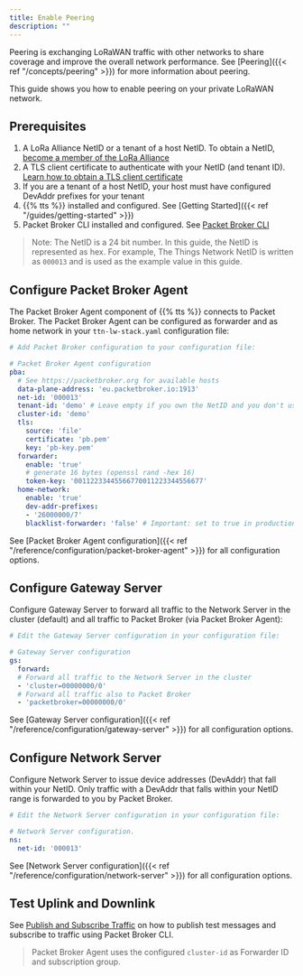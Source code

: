 ```yaml
---
title: Enable Peering
description: ""
---
```


Peering is exchanging LoRaWAN traffic with other networks to share coverage and improve the overall network performance. See [Peering]({{< ref "/concepts/peering" >}}) for more information about peering.

This guide shows you how to enable peering on your private LoRaWAN network.

<!--more-->

## Prerequisites

1. A LoRa Alliance NetID or a tenant of a host NetID. To obtain a NetID, [become a member of the LoRa Alliance](https://lora-alliance.org/become-a-member)
2. A TLS client certificate to authenticate with your NetID (and tenant ID). [Learn how to obtain a TLS client certificate](https://github.com/packetbroker/pb/tree/master/configs)
3. If you are a tenant of a host NetID, your host must have configured DevAddr prefixes for your tenant
4. {{% tts %}} installed and configured. See [Getting Started]({{< ref "/guides/getting-started" >}})
5. Packet Broker CLI installed and configured. See [Packet Broker CLI](https://github.com/packetbroker/pb)

>Note: The NetID is a 24 bit number. In this guide, the NetID is represented as hex. For example, The Things Network NetID is written as `000013` and is used as the example value in this guide.

## Configure Packet Broker Agent

The Packet Broker Agent component of {{% tts %}} connects to Packet Broker. The Packet Broker Agent can be configured as forwarder and as home network in your `ttn-lw-stack.yaml` configuration file:

```yaml
# Add Packet Broker configuration to your configuration file:

# Packet Broker Agent configuration
pba:
  # See https://packetbroker.org for available hosts
  data-plane-address: 'eu.packetbroker.io:1913'
  net-id: '000013'
  tenant-id: 'demo' # Leave empty if you own the NetID and you don't use tenants
  cluster-id: 'demo'
  tls:
    source: 'file'
    certificate: 'pb.pem'
    key: 'pb-key.pem'
  forwarder:
    enable: 'true'
    # generate 16 bytes (openssl rand -hex 16)
    token-key: '00112233445566770011223344556677'
  home-network:
    enable: 'true'
    dev-addr-prefixes:
    - '26000000/7'
    blacklist-forwarder: 'false' # Important: set to true in production environments
```

See [Packet Broker Agent configuration]({{< ref "/reference/configuration/packet-broker-agent" >}}) for all configuration options.

## Configure Gateway Server

Configure Gateway Server to forward all traffic to the Network Server in the cluster (default) and all traffic to Packet Broker (via Packet Broker Agent):

```yaml
# Edit the Gateway Server configuration in your configuration file:

# Gateway Server configuration
gs:
  forward:
  # Forward all traffic to the Network Server in the cluster
  - 'cluster=00000000/0'
  # Forward all traffic also to Packet Broker
  - 'packetbroker=00000000/0'
```

See [Gateway Server configuration]({{< ref "/reference/configuration/gateway-server" >}}) for all configuration options.

## Configure Network Server

Configure Network Server to issue device addresses (DevAddr) that fall within your NetID. Only traffic with a DevAddr that falls within your NetID range is forwarded to you by Packet Broker.

```yaml
# Edit the Network Server configuration in your configuration file:

# Network Server configuration.
ns:
  net-id: '000013'
```

See [Network Server configuration]({{< ref "/reference/configuration/network-server" >}}) for all configuration options.

## Test Uplink and Downlink

See [Publish and Subscribe Traffic](https://github.com/packetbroker/pb#publish-and-subscribe-traffic) on how to publish test messages and subscribe to traffic using Packet Broker CLI.

>Packet Broker Agent uses the configured `cluster-id` as Forwarder ID and subscription group.
